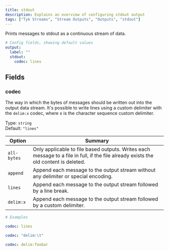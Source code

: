 ```yaml
---
title: stdout
description: Explains an overview of configuring stdout output
tags: ["Tyk Streams", "Stream Outputs", "Outputs", "stdout"]
---
```


Prints messages to stdout as a continuous stream of data.

```yml
# Config fields, showing default values
output:
  label: ""
  stdout:
    codec: lines
```

## Fields

### codec

The way in which the bytes of messages should be written out into the output data stream. It's possible to write lines using a custom delimiter with the `delim:x` codec, where x is the character sequence custom delimiter.

Type: `string`  
Default: `"lines"`

| Option      | Summary                                                                                                                              |
| ----------- | ------------------------------------------------------------------------------------------------------------------------------------ |
| `all-bytes` | Only applicable to file based outputs. Writes each message to a file in full, if the file already exists the old content is deleted. |
| `append`    | Append each message to the output stream without any delimiter or special encoding.                                                  |
| `lines`     | Append each message to the output stream followed by a line break.                                                                   |
| `delim:x`   | Append each message to the output stream followed by a custom delimiter.                                                             |

```yml
# Examples

codec: lines

codec: "delim:\t"

codec: delim:foobar
```
